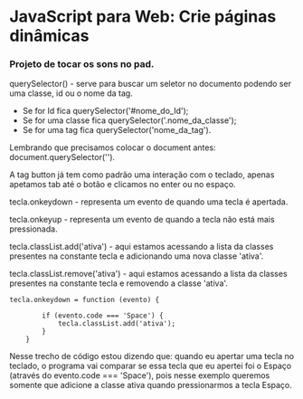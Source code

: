# JavaScript para Web: Crie páginas dinâmicas
### Projeto de tocar os sons no pad.

querySelector() - serve para buscar um seletor no documento podendo ser uma classe, id ou o nome da tag.

- Se for Id fica querySelector('#nome_do_Id');
- Se for uma classe fica querySelector('.nome_da_classe');
- Se for uma tag fica querySelector('nome_da_tag').

Lembrando que precisamos colocar o document antes: document.querySelector('').

A tag button já tem como padrão uma interação com o teclado, apenas apetamos tab até o botão e clicamos no enter ou no espaço.

tecla.onkeydown - representa um evento de quando uma tecla é apertada.

tecla.onkeyup - representa um evento de quando a tecla não está mais pressionada.

tecla.classList.add('ativa') - aqui estamos acessando a lista da classes presentes na constante tecla e adicionando uma nova classe 'ativa'.

tecla.classList.remove('ativa') - aqui estamos acessando a lista da classes presentes na constante tecla e removendo a classe 'ativa'.


    tecla.onkeydown = function (evento) {

            if (evento.code === 'Space') {
                tecla.classList.add('ativa');
            }
        }

Nesse trecho de código estou dizendo que: quando eu apertar uma tecla no teclado, o programa vai comparar se essa tecla que eu apertei foi o Espaço (através do evento.code === 'Space'), pois nesse exemplo queremos somente que adicione a classe ativa quando pressionarmos a tecla Espaço.